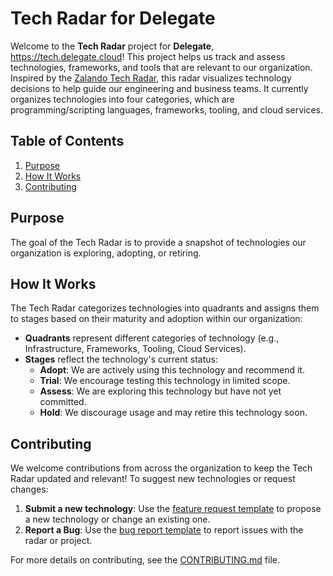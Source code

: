 # Tech Radar for Delegate

Welcome to the **Tech Radar** project for **Delegate**, https://tech.delegate.cloud! This project helps us track and assess technologies, frameworks, and tools that are relevant to our organization. Inspired by the [Zalando Tech Radar](https://github.com/zalando/tech-radar/tree/master), this radar visualizes technology decisions to help guide our engineering and business teams. It currently organizes technologies into four categories, which are programming/scripting languages, frameworks, tooling, and cloud services. 

## Table of Contents
1. [Purpose](#purpose)
2. [How It Works](#how-it-works)
3. [Contributing](#contributing)

## Purpose

The goal of the Tech Radar is to provide a snapshot of technologies our organization is exploring, adopting, or retiring. 

## How It Works

The Tech Radar categorizes technologies into quadrants and assigns them to stages based on their maturity and adoption within our organization:
- **Quadrants** represent different categories of technology (e.g., Infrastructure, Frameworks, Tooling, Cloud Services).
- **Stages** reflect the technology's current status:
  - **Adopt**: We are actively using this technology and recommend it.
  - **Trial**: We encourage testing this technology in limited scope.
  - **Assess**: We are exploring this technology but have not yet committed.
  - **Hold**: We discourage usage and may retire this technology soon.

## Contributing

We welcome contributions from across the organization to keep the Tech Radar updated and relevant! To suggest new technologies or request changes:

1. **Submit a new technology**: Use the [feature request template](./.github/ISSUE_TEMPLATE/feature_request.md) to propose a new technology or change an existing one.
2. **Report a Bug**: Use the [bug report template](./.github/ISSUE_TEMPLATE/bug_report.md) to report issues with the radar or project.

For more details on contributing, see the [CONTRIBUTING.md](./CONTRIBUTING.md) file.
